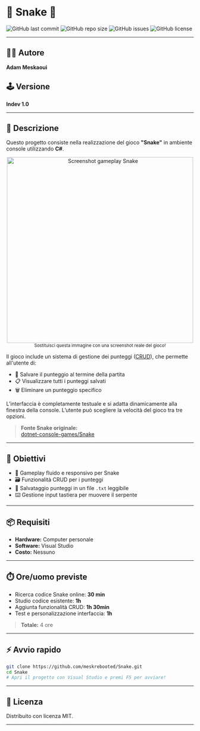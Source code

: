 
# 🐍 Snake 🍎

![GitHub last commit](https://img.shields.io/github/last-commit/meskrebooted/Snake)
![GitHub repo size](https://img.shields.io/github/repo-size/meskrebooted/Snake)
![GitHub issues](https://img.shields.io/github/issues/meskrebooted/Snake)
![GitHub license](https://img.shields.io/github/license/meskrebooted/Snake)

---

## 👨‍💻 Autore
**Adam Meskaoui**

## 🕹️ Versione
**Indev 1.0**

---

## 📝 Descrizione

Questo progetto consiste nella realizzazione del gioco **"Snake"** in ambiente console utilizzando **C#**.

<div align="center">
  <img src="https://raw.githubusercontent.com/meskrebooted/Snake/snakgame.png" width="500" alt="Screenshot gameplay Snake" />
  <br>
  <sub>Sostituisci questa immagine con una screenshot reale del gioco!</sub>
</div>

Il gioco include un sistema di gestione dei punteggi ([CRUD](https://it.wikipedia.org/wiki/CRUD)), che permette all'utente di:

- 💾 Salvare il punteggio al termine della partita
- 📋 Visualizzare tutti i punteggi salvati
- 🗑️ Eliminare un punteggio specifico

L’interfaccia è completamente testuale e si adatta dinamicamente alla finestra della console. L’utente può scegliere la velocità del gioco tra tre opzioni.

> **Fonte Snake originale:**  
> [dotnet-console-games/Snake](https://github.com/dotnet/dotnet-console-games)

---

## 🎯 Obiettivi

- 🐍 Gameplay fluido e responsivo per Snake
- 🗃️ Funzionalità CRUD per i punteggi
- 💾 Salvataggio punteggi in un file `.txt` leggibile
- ⌨️ Gestione input tastiera per muovere il serpente

---

## 📦 Requisiti

- **Hardware:** Computer personale
- **Software:** Visual Studio
- **Costo:** Nessuno

---

## ⏱️ Ore/uomo previste

- Ricerca codice Snake online: **30 min**
- Studio codice esistente: **1h**
- Aggiunta funzionalità CRUD: **1h 30min**
- Test e personalizzazione interfaccia: **1h**

> **Totale:** 4 ore

---

## ⚡ Avvio rapido

```bash
git clone https://github.com/meskrebooted/Snake.git
cd Snake
# Apri il progetto con Visual Studio e premi F5 per avviare!
```

---

## 📜 Licenza

Distribuito con licenza MIT.

---
